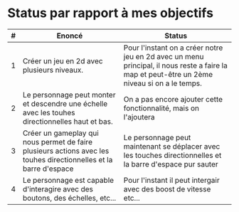 # Status par rapport à mes objectifs

| # | Enoncé | Status |
|---|---|---|
|1|Créer un jeu en 2d avec plusieurs niveaux.|Pour l'instant on a créer notre jeu en 2d avec un menu principal, il nous reste a faire la map et peut-être un 2ème niveau si on a le temps.|
|2|Le personnage peut monter et descendre une échelle avec les touhes directionnelles haut et bas.|On a pas encore ajouter cette fonctionnalité, mais on l'ajoutera|
|3|Créer un gameplay qui nous permet de faire plusieurs actions avec les touhes directionnelles et la barre d'espace|Le personnage peut maintenant se déplacer avec les touches directionnelles et la barre d'espace pur sauter|
|4|Le personnage est capable d'interagire avec des boutons, des échelles, etc...|Pour l'instant il peut intergair avec des boost de vitesse etc...|